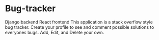 # Bug-tracker
Django backend React frontend
This application is a stack overflow style bug tracker. Create your profile to see and comment possible solutions to everyones bugs. Add, Edit, and Delete your own.
